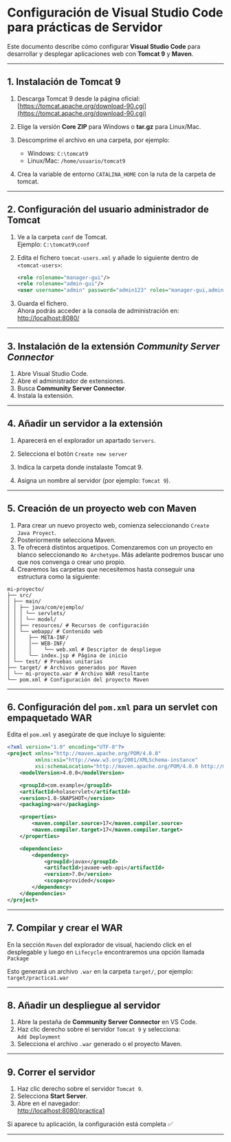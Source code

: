 # Configuración de Visual Studio Code para prácticas de Servidor

Este documento describe cómo configurar **Visual Studio Code** para desarrollar y desplegar aplicaciones web con **Tomcat 9** y **Maven**.

---

## 1. Instalación de Tomcat 9

1. Descarga Tomcat 9 desde la página oficial:  
   [https://tomcat.apache.org/download-90.cgi](https://tomcat.apache.org/download-90.cgi)

2. Elige la versión **Core ZIP** para Windows o **tar.gz** para Linux/Mac.

3. Descomprime el archivo en una carpeta, por ejemplo:  
   - Windows: `C:\tomcat9`  
   - Linux/Mac: `/home/usuario/tomcat9`

4. Crea la variable de entorno `CATALINA_HOME` con la ruta de la carpeta de tomcat.

---

## 2. Configuración del usuario administrador de Tomcat

1. Ve a la carpeta `conf` de Tomcat.  
   Ejemplo: `C:\tomcat9\conf`

2. Edita el fichero `tomcat-users.xml` y añade lo siguiente dentro de `<tomcat-users>`:

   ```xml
   <role rolename="manager-gui"/>
   <role rolename="admin-gui"/>
   <user username="admin" password="admin123" roles="manager-gui,admin-gui"/>
   ```

3. Guarda el fichero.  
   Ahora podrás acceder a la consola de administración en:  
   [http://localhost:8080/](http://localhost:8080/)

---

## 3. Instalación de la extensión *Community Server Connector*

1. Abre Visual Studio Code.  
2. Abre el administrador de extensiones.
3. Busca **Community Server Connector**.  
4. Instala la extensión.

---

## 4. Añadir un servidor a la extensión

1. Aparecerá en el explorador un apartado `Servers`.

2. Selecciona el botón `Create new server`
3. Indica la carpeta donde instalaste Tomcat 9.  
4. Asigna un nombre al servidor (por ejemplo: `Tomcat 9`).

---

## 5. Creación de un proyecto web con Maven

1. Para crear un nuevo proyecto web, comienza seleccionando `Create Java Proyect`.
2. Posteriormente selecciona Maven.
3. Te ofrecerá distintos arquetipos. Comenzaremos con un proyecto en blanco seleccionando `No Archetype`. Más adelante podremos buscar uno que nos convenga o crear uno propio.
4. Crearemos las carpetas que necesitemos hasta conseguir una estructura como la siguiente:
```
mi-proyecto/
├── src/
│ ├── main/
│ │ ├── java/com/ejemplo/
│ │ │ └── servlets/
│ │ │ └── model/
│ │ ├── resources/ # Recursos de configuración
│ │ └── webapp/ # Contenido web
│ │    ├── META-INF/
│ │    │── WEB-INF/
│ │    │    └── web.xml # Descriptor de despliegue
│ │    └── index.jsp # Página de inicio
│ └── test/ # Pruebas unitarias
├── target/ # Archivos generados por Maven
│ └── mi-proyecto.war # Archivo WAR resultante
└── pom.xml # Configuración del proyecto Maven
```

---

## 6. Configuración del `pom.xml` para un servlet con empaquetado WAR

Edita el `pom.xml` y asegúrate de que incluye lo siguiente:

```xml
<?xml version="1.0" encoding="UTF-8"?>
<project xmlns="http://maven.apache.org/POM/4.0.0"
         xmlns:xsi="http://www.w3.org/2001/XMLSchema-instance"
         xsi:schemaLocation="http://maven.apache.org/POM/4.0.0 http://maven.apache.org/xsd/maven-4.0.0.xsd">
    <modelVersion>4.0.0</modelVersion>

    <groupId>com.example</groupId>
    <artifactId>holaservlet</artifactId>
    <version>1.0-SNAPSHOT</version>
    <packaging>war</packaging>

    <properties>
        <maven.compiler.source>17</maven.compiler.source>
        <maven.compiler.target>17</maven.compiler.target>
    </properties>

    <dependencies>
        <dependency>
            <groupId>javax</groupId>
            <artifactId>javaee-web-api</artifactId>
            <version>7.0</version>
            <scope>provided</scope>
        </dependency>
    </dependencies>
</project>
```

---

## 7. Compilar y crear el WAR

En la sección `Maven` del explorador de visual, haciendo click en el desplegable y luego en `Lifecycle` encontraremos una opción llamada `Package`

Esto generará un archivo `.war` en la carpeta `target/`, por ejemplo:  
`target/practica1.war`

---

## 8. Añadir un despliegue al servidor

1. Abre la pestaña de **Community Server Connector** en VS Code.  
2. Haz clic derecho sobre el servidor `Tomcat 9` y selecciona:  
   `Add Deployment`  
3. Selecciona el archivo `.war` generado o el proyecto Maven.  

---

## 9. Correr el servidor

1. Haz clic derecho sobre el servidor `Tomcat 9`.  
2. Selecciona **Start Server**.  
3. Abre en el navegador:  
   [http://localhost:8080/practica1](http://localhost:8080/practica1)

Si aparece tu aplicación, la configuración está completa ✅

---
